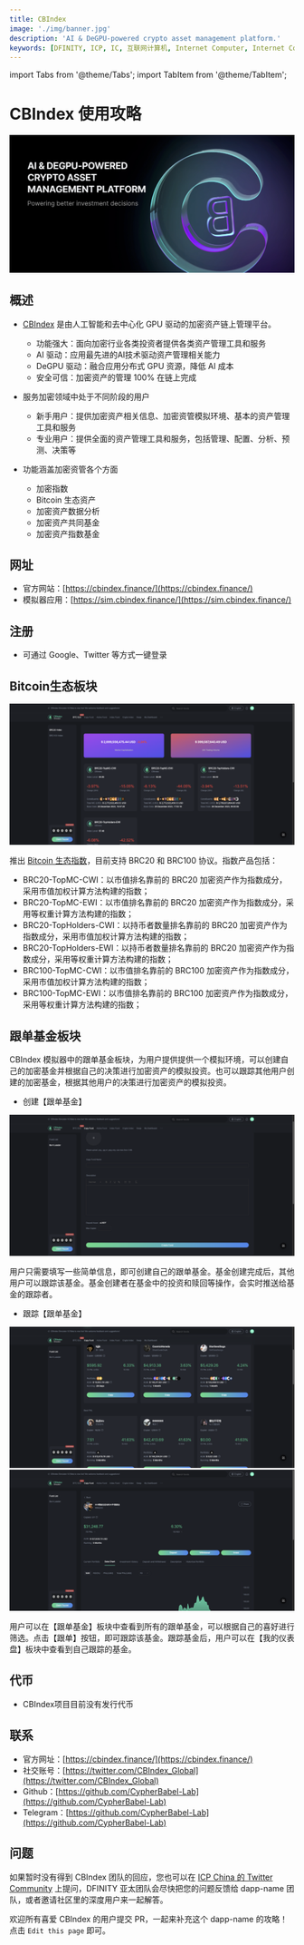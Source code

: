 ```yaml
---
title: CBIndex
image: './img/banner.jpg'
description: 'AI & DeGPU-powered crypto asset management platform.'
keywords: [DFINITY, ICP, IC, 互联网计算机, Internet Computer, Internet Computer Protocol, Web3, Crypto, Blockchain, 区块链, 加密货币, DApp, 去中心化, 去中心化应用, developer, startup, CBIndex]
---
```


import Tabs from '@theme/Tabs';
import TabItem from '@theme/TabItem';

# CBIndex 使用攻略

![CBIndex](./img/banner.jpg)

## 概述

- [CBIndex](https://cbindex.finance/) 是由人工智能和去中心化 GPU 驱动的加密资产链上管理平台。
  - 功能强大：面向加密行业各类投资者提供各类资产管理工具和服务
  - AI 驱动：应用最先进的AI技术驱动资产管理相关能力
  - DeGPU 驱动：融合应用分布式 GPU 资源，降低 AI 成本
  - 安全可信：加密资产的管理 100% 在链上完成

- 服务加密领域中处于不同阶段的用户
  - 新手用户：提供加密资产相关信息、加密资管模拟环境、基本的资产管理工具和服务
  - 专业用户：提供全面的资产管理工具和服务，包括管理、配置、分析、预测、决策等

- 功能涵盖加密资管各个方面
  - 加密指数
  - Bitcoin 生态资产
  - 加密资产数据分析
  - 加密资产共同基金
  - 加密资产指数基金

## 网址

- 官方网站：[https://cbindex.finance/](https://cbindex.finance/)
- 模拟器应用：[https://sim.cbindex.finance/](https://sim.cbindex.finance/)

## 注册

- 可通过 Google、Twitter 等方式一键登录

## Bitcoin生态板块

![btc-eco](./img/btc_eco.png)

推出 [Bitcoin 生态指数](https://sim.cbindex.finance/btceco/list)，目前支持 BRC20 和 BRC100 协议。指数产品包括：
- BRC20-TopMC-CWI：以市值排名靠前的 BRC20 加密资产作为指数成分，采用市值加权计算方法构建的指数；
- BRC20-TopMC-EWI：以市值排名靠前的 BRC20 加密资产作为指数成分，采用等权重计算方法构建的指数；
- BRC20-TopHolders-CWI：以持币者数量排名靠前的 BRC20 加密资产作为指数成分，采用市值加权计算方法构建的指数；
- BRC20-TopHolders-EWI：以持币者数量排名靠前的 BRC20 加密资产作为指数成分，采用等权重计算方法构建的指数；
- BRC100-TopMC-CWI：以市值排名靠前的 BRC100 加密资产作为指数成分，采用市值加权计算方法构建的指数；
- BRC100-TopMC-EWI：以市值排名靠前的 BRC100 加密资产作为指数成分，采用等权重计算方法构建的指数；

## 跟单基金板块

CBIndex 模拟器中的跟单基金板块，为用户提供提供一个模拟环境，可以创建自己的加密基金并根据自己的决策进行加密资产的模拟投资。也可以跟踪其他用户创建的加密基金，根据其他用户的决策进行加密资产的模拟投资。
- 创建【跟单基金】

![copy-fund-creation](./img/copy_fund_creation.png)

用户只需要填写一些简单信息，即可创建自己的跟单基金。基金创建完成后，其他用户可以跟踪该基金。基金创建者在基金中的投资和赎回等操作，会实时推送给基金的跟踪者。

- 跟踪【跟单基金】

![copy-fund-list](./img/copy_fund_list.png)
![copy-fund-detail](./img/copy_fund_detail.png)

用户可以在【跟单基金】板块中查看到所有的跟单基金，可以根据自己的喜好进行筛选。点击【跟单】按钮，即可跟踪该基金。跟踪基金后，用户可以在【我的仪表盘】板块中查看到自己跟踪的基金。

## 代币

- CBIndex项目目前没有发行代币

## 联系

- 官方网址：[https://cbindex.finance/](https://cbindex.finance/)
- 社交账号：[https://twitter.com/CBIndex_Global](https://twitter.com/CBIndex_Global)
- Github：[https://github.com/CypherBabel-Lab](https://github.com/CypherBabel-Lab)
- Telegram：[https://github.com/CypherBabel-Lab](https://github.com/CypherBabel-Lab)

## 问题

如果暂时没有得到 CBIndex 团队的回应，您也可以在 [ICP China 的 Twitter Community](https://twitter.com/i/communities/1679302895571988481) 上提问，DFINITY 亚太团队会尽快把您的问题反馈给 dapp-name 团队，或者邀请社区里的深度用户来一起解答。


欢迎所有喜爱 CBIndex 的用户提交 PR，一起来补充这个 dapp-name 的攻略！点击 `Edit this page` 即可。